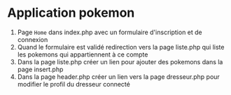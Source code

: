 # Application pokemon

1. Page `Home` dans index.php avec un formulaire d'inscription et de connexion
2. Quand le formulaire est validé redirection vers la page liste.php qui liste les pokemons qui appartiennent à ce compte
2. Dans la page liste.php créer un lien pour ajouter des pokemons dans la page insert.php
3. Dans la page header.php créer un lien vers la page dresseur.php pour modifier le profil du dresseur connecté
